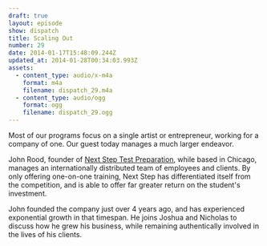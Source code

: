 ```yaml
---
draft: true
layout: episode
show: dispatch
title: Scaling Out
number: 29
date: 2014-01-17T15:48:09.244Z
updated_at: 2014-01-28T00:34:03.993Z
assets:
  - content_type: audio/x-m4a
    format: m4a
    filename: dispatch_29.m4a
  - content_type: audio/ogg
    format: ogg
    filename: dispatch_29.ogg
---
```

Most of our programs focus on a single artist or entrepreneur, working for a company of one. Our guest today manages a much larger endeavor.

John Rood, founder of [Next Step Test Preparation](http://nextsteptestprep.com), while based in Chicago, manages an internationally distributed team of employees and clients. By only offering one-on-one training, Next Step has differentiated itself from the competition, and is able to offer far greater return on the student's investment.

John founded the company just over 4 years ago, and has experienced exponential growth in that timespan. He joins Joshua and Nicholas to discuss how he grew his business, while remaining authentically involved in the lives of his clients.